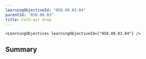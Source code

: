 ```yaml
---
learningObjectiveId: "050.08.03.04"
parentId: "050.08.03"
title: Cold-air drop
---
```


```tsx eval
<LearningObjectives learningObjectiveId={"050.08.03.04"} />
```

## Summary

